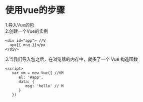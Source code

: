 # 使用vue的步骤
1.导入Vue的包  
2.创建一个Vue的实例  

```
<div id="app"> //V
  <p>{{ msg }}</p>  
</div>
```  
3.当我们导入包之后，在浏览器的内存中，就多了一个 Vue 构造函数
```
<script>
   var vm = new Vue({ //VM
      el: '#app',
      data: {
         msg: 'hello' // M
      }
   })
